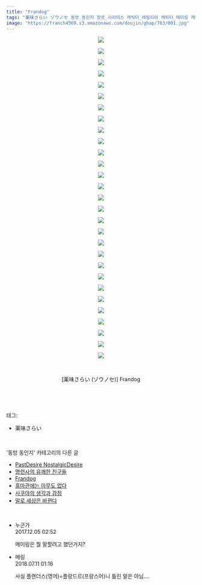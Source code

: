 ```yaml
---
title: "Frandog"
tags: "薬味さらい ゾウノセ 동방_동인지 장르_시리어스 캐릭터_레밀리아 캐릭터_메이링 캐릭터_사쿠야 캐릭터_플랑드르"
image: "https://franch4569.s3.amazonaws.com/doujin/ghap/763/001.jpg"
---
```

<div class="article">
<p style="text-align: center; clear: none; float: none;"><img src="{{ site.imgserver2 }}/ghap/763/001.jpg"/></p>
<p style="text-align: center; clear: none; float: none;"><img src="{{ site.imgserver2 }}/ghap/763/002.jpg"/></p>
<p style="text-align: center; clear: none; float: none;"><img src="{{ site.imgserver2 }}/ghap/763/003.jpg"/></p>
<p style="text-align: center; clear: none; float: none;"><img src="{{ site.imgserver2 }}/ghap/763/004.jpg"/></p>
<p style="text-align: center; clear: none; float: none;"><img src="{{ site.imgserver2 }}/ghap/763/005.jpg"/></p>
<p style="text-align: center; clear: none; float: none;"><img src="{{ site.imgserver2 }}/ghap/763/006.jpg"/></p>
<p style="text-align: center; clear: none; float: none;"><img src="{{ site.imgserver2 }}/ghap/763/007.jpg"/></p>
<p style="text-align: center; clear: none; float: none;"><img src="{{ site.imgserver2 }}/ghap/763/008.jpg"/></p>
<p style="text-align: center; clear: none; float: none;"><img src="{{ site.imgserver2 }}/ghap/763/009.jpg"/></p>
<p style="text-align: center; clear: none; float: none;"><img src="{{ site.imgserver2 }}/ghap/763/010.jpg"/></p>
<p style="text-align: center; clear: none; float: none;"><img src="{{ site.imgserver2 }}/ghap/763/011.jpg"/></p>
<p style="text-align: center; clear: none; float: none;"><img src="{{ site.imgserver2 }}/ghap/763/012.jpg"/></p>
<p style="text-align: center; clear: none; float: none;"><img src="{{ site.imgserver2 }}/ghap/763/013.jpg"/></p>
<p style="text-align: center; clear: none; float: none;"><img src="{{ site.imgserver2 }}/ghap/763/014.jpg"/></p>
<p style="text-align: center; clear: none; float: none;"><img src="{{ site.imgserver2 }}/ghap/763/015.jpg"/></p>
<p style="text-align: center; clear: none; float: none;"><img src="{{ site.imgserver2 }}/ghap/763/016.jpg"/></p>
<p style="text-align: center; clear: none; float: none;"><img src="{{ site.imgserver2 }}/ghap/763/017.jpg"/></p>
<p style="text-align: center; clear: none; float: none;"><img src="{{ site.imgserver2 }}/ghap/763/018.jpg"/></p>
<p style="text-align: center; clear: none; float: none;"><img src="{{ site.imgserver2 }}/ghap/763/019.jpg"/></p>
<p style="text-align: center; clear: none; float: none;"><img src="{{ site.imgserver2 }}/ghap/763/020.jpg"/></p>
<p style="text-align: center; clear: none; float: none;"><img src="{{ site.imgserver2 }}/ghap/763/021.jpg"/></p>
<p style="text-align: center; clear: none; float: none;"><img src="{{ site.imgserver2 }}/ghap/763/022.jpg"/></p>
<p style="text-align: center; clear: none; float: none;"><img src="{{ site.imgserver2 }}/ghap/763/023.jpg"/></p>
<p style="text-align: center; clear: none; float: none;"><img src="{{ site.imgserver2 }}/ghap/763/024.jpg"/></p>
<p style="text-align: center; clear: none; float: none;"><img src="{{ site.imgserver2 }}/ghap/763/025.jpg"/></p>
<p style="text-align: center; clear: none; float: none;"><img src="{{ site.imgserver2 }}/ghap/763/026.jpg"/></p>
<p style="text-align: center; clear: none; float: none;"><img src="{{ site.imgserver2 }}/ghap/763/027.jpg"/></p>
<p style="text-align: center; clear: none; float: none;"><img src="{{ site.imgserver2 }}/ghap/763/028.jpg"/></p>
<p style="text-align: center; clear: none; float: none;"><img src="{{ site.imgserver2 }}/ghap/763/029.jpg"/></p>
<p style="text-align: center; clear: none; float: none;"><br/></p>
<p style="text-align: center; clear: none; float: none;">[薬味さらい (ゾウノセ)] Frandog</p>
<p><br/></p>
</div><br/>
<div class="tagTrail">
<p>태그: </p>
<ul>
<li>薬味さらい</li>
</ul>
</div><br/>
<div class="another">
<p>'동방 동인지' 카테고리의 다른 글</p>
<ul>
<li><a href="/ghap_765">PastDesire NostalgicDesire</a></li>
<li><a href="/ghap_764">명련사의 유쾌한 친구들</a></li>
<li><a href="/ghap_763">Frandog</a></li>
<li><a href="/ghap_762">홍마관에는 아무도 없다</a></li>
<li><a href="/ghap_761">사쿠야의 생각과 감정</a></li>
<li><a href="/ghap_760">말로 세상은 바뀐다</a></li>
</ul>
</div><br/>
<div class="cb_module cb_fluid">
<div class="cb_wrt cb_profile">
<div class="comment">
<ul>
<li class="cb_thumb_off" id="comment15145035">
<div class="cb_comment_area">
<div class="cb_info_area">
<div class="cb_section">
<span class="cb_nick_name">누군가</span>
</div>
<div class="cb_section">
<span class="cb_date">2017.12.05 02:52 </span>
</div>
</div>
<div class="cb_dsc_comment">
<p class="cb_dsc">
											메이링은 뭘 말할려고 했던거지?
										</p>
</div>
</div></li>
<li class="cb_thumb_off" id="comment15283754">
<div class="cb_comment_area">
<div class="cb_info_area">
<div class="cb_section">
<span class="cb_nick_name">메링</span>
</div>
<div class="cb_section">
<span class="cb_date">2018.07.11 01:16 </span>
</div>
</div>
<div class="cb_dsc_comment">
<p class="cb_dsc">
											사실 플랜더스(영어)=플랑드르(프랑스어)니 틀린 말은 아님....
										</p>
</div>
</div></li>
</ul>
</div>
</div><!-- commentList close -->
</div><br/>
